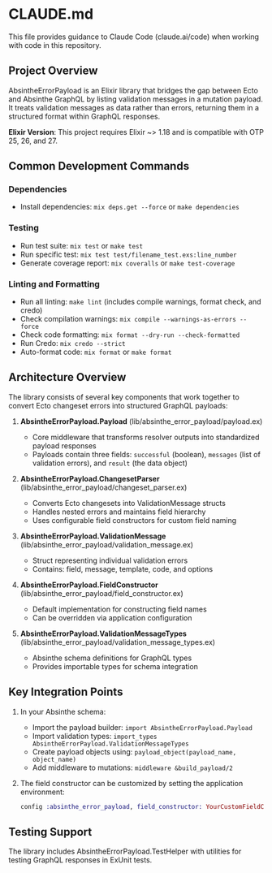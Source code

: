# CLAUDE.md

This file provides guidance to Claude Code (claude.ai/code) when working with code in this repository.

## Project Overview

AbsintheErrorPayload is an Elixir library that bridges the gap between Ecto and Absinthe GraphQL by listing validation messages in a mutation payload. It treats validation messages as data rather than errors, returning them in a structured format within GraphQL responses.

**Elixir Version**: This project requires Elixir ~> 1.18 and is compatible with OTP 25, 26, and 27.

## Common Development Commands

### Dependencies
- Install dependencies: `mix deps.get --force` or `make dependencies`

### Testing
- Run test suite: `mix test` or `make test`
- Run specific test: `mix test test/filename_test.exs:line_number`
- Generate coverage report: `mix coveralls` or `make test-coverage`

### Linting and Formatting
- Run all linting: `make lint` (includes compile warnings, format check, and credo)
- Check compilation warnings: `mix compile --warnings-as-errors --force`
- Check code formatting: `mix format --dry-run --check-formatted`
- Run Credo: `mix credo --strict`
- Auto-format code: `mix format` or `make format`

## Architecture Overview

The library consists of several key components that work together to convert Ecto changeset errors into structured GraphQL payloads:

1. **AbsintheErrorPayload.Payload** (lib/absinthe_error_payload/payload.ex)
   - Core middleware that transforms resolver outputs into standardized payload responses
   - Payloads contain three fields: `successful` (boolean), `messages` (list of validation errors), and `result` (the data object)

2. **AbsintheErrorPayload.ChangesetParser** (lib/absinthe_error_payload/changeset_parser.ex)
   - Converts Ecto changesets into ValidationMessage structs
   - Handles nested errors and maintains field hierarchy
   - Uses configurable field constructors for custom field naming

3. **AbsintheErrorPayload.ValidationMessage** (lib/absinthe_error_payload/validation_message.ex)
   - Struct representing individual validation errors
   - Contains: field, message, template, code, and options

4. **AbsintheErrorPayload.FieldConstructor** (lib/absinthe_error_payload/field_constructor.ex)
   - Default implementation for constructing field names
   - Can be overridden via application configuration

5. **AbsintheErrorPayload.ValidationMessageTypes** (lib/absinthe_error_payload/validation_message_types.ex)
   - Absinthe schema definitions for GraphQL types
   - Provides importable types for schema integration

## Key Integration Points

1. In your Absinthe schema:
   - Import the payload builder: `import AbsintheErrorPayload.Payload`
   - Import validation types: `import_types AbsintheErrorPayload.ValidationMessageTypes`
   - Create payload objects using: `payload_object(payload_name, object_name)`
   - Add middleware to mutations: `middleware &build_payload/2`

2. The field constructor can be customized by setting the application environment:
   ```elixir
   config :absinthe_error_payload, field_constructor: YourCustomFieldConstructor
   ```

## Testing Support

The library includes AbsintheErrorPayload.TestHelper with utilities for testing GraphQL responses in ExUnit tests.